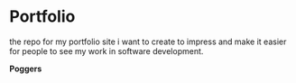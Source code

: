 # Portfolio
the repo for my portfolio site i want to create to impress and make it easier for people to see my work in software development.


**Poggers**
